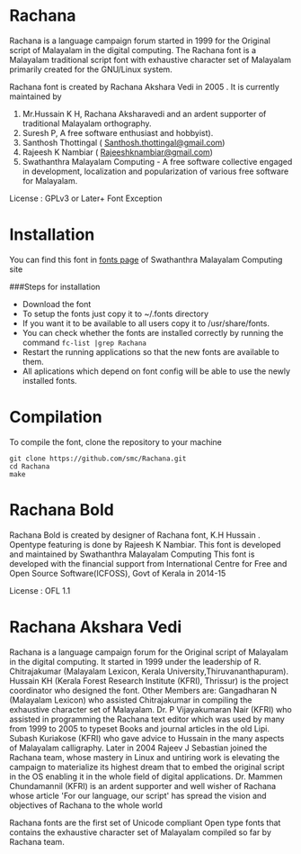 Rachana
=======
Rachana is a language campaign forum  started in 1999 for the 
Original script of Malayalam in the digital computing. The 
Rachana font is a Malayalam traditional script font with 
exhaustive character set of Malayalam primarily created
for the GNU/Linux system.

Rachana font is created by Rachana Akshara Vedi  in 2005 . 
It is currently maintained by 
 
1. Mr.Hussain K H, Rachana Aksharavedi and an ardent
 supporter of traditional Malayalam orthography.
2. Suresh P, A free software enthusiast and hobbyist).
3. Santhosh Thottingal ( Santhosh.thottingal@gmail.com)
4. Rajeesh K Nambiar ( Rajeeshknambiar@gmail.com)
5. Swathanthra Malayalam Computing - A free software collective engaged in
development, localization and popularization of various free software for
Malayalam.

License : GPLv3 or Later+ Font Exception

Installation
==========
You can find this font in [fonts page](http://smc.org.in/fonts/) of Swathanthra Malayalam Computing site

###Steps for installation

* Download the font
* To setup the fonts just copy it to ~/.fonts directory 
* If you want it to be available to all users copy it to /usr/share/fonts.
* You can check whether the fonts are installed correctly by running the command ```fc-list |grep Rachana ``` 
* Restart the running applications so that the new fonts are available to them.
* All aplications which depend on font config will be able to use the newly installed fonts.

Compilation
===========
To compile the font, clone the repository to your machine

```
git clone https://github.com/smc/Rachana.git
cd Rachana
make
```

Rachana Bold
==========
Rachana Bold is created by designer of Rachana font, K.H Hussain . 
Opentype featuring is done by Rajeesh K Nambiar. 
This font is developed and maintained by Swathanthra Malayalam Computing
This font is developed with the financial support from International 
Centre for Free and Open Source Software(ICFOSS), Govt of Kerala in 2014-15

License : OFL 1.1 

Rachana Akshara Vedi
=================
Rachana is a language campaign forum for the Original script of Malayalam in the digital computing. 
It started in 1999 under the leadership of R. Chitrajakumar (Malayalam Lexicon, Kerala University,Thiruvananthapuram). Hussain KH (Kerala Forest Research Institute (KFRI), Thrissur) is the project coordinator who designed the font. Other Members are:  Gangadharan N (Malayalam Lexicon) who assisted Chitrajakumar in compiling the exhaustive character set of Malayalam. Dr. P Vijayakumaran Nair (KFRI) who assisted in programming the Rachana text editor which was used by many from 1999 to 2005 to typeset Books and journal articles in the old Lipi. Subash Kuriakose (KFRI) who gave advice to Hussain in the many aspects of Malayalam calligraphy. Later in 2004 Rajeev J Sebastian joined the Rachana team, whose mastery in Linux and untiring work is elevating the campaign to materialize its highest dream that to embed the original script in the OS enabling it in the whole field of digital applications. Dr. Mammen Chundamannil (KFRI) is an ardent supporter and well wisher of Rachana whose article 'For our language, our script' has spread the vision and objectives of Rachana to the whole world

Rachana fonts are the first set of Unicode compliant Open type fonts that contains the exhaustive character set of Malayalam compiled so far by Rachana team.


